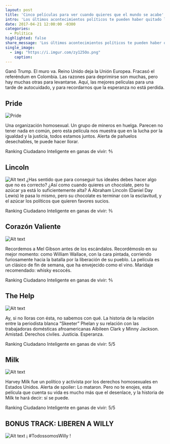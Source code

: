```yaml
---
layout: post
title: 'Cinco películas para ver cuando quieres que el mundo se acabe'
intro: 'Los últimos acontecimientos políticos te pueden haber quitado las ganas de vivir. Aquí cómo recuperarlas'
date: 2017-04-21 12:00:00 -0300
categories: 
  - Política
highlighted: false
share_message: 'Los últimos acontecimientos políticos te pueden haber quitado las ganas de vivir. Aquí cómo recuperarlas'
single_image:
  - img: "https://i.imgur.com/zy125Oo.png"
    caption: 
---
```

Ganó Trump. El muro va. Reino Unido deja la Unión Europea. Fracasó el referéndum en Colombia. Las razones para deprimirse son muchas, pero hay muchas otras para levantarse. Aquí, las mejores películas para una tarde de autocuidado, y para recordarnos que la esperanza no está perdida.

## Pride

![Pride](http://es.web.img3.acsta.net/newsv7/15/03/05/10/12/420891.jpg "Pride") 


Una organización homosexual. Un grupo de mineros en huelga. Parecen no tener nada en común, pero esta película nos muestra que en la lucha por la igualdad y la justicia, todos estamos juntos. Alerta de pañuelos desechables, te puede hacer llorar. 

Ranking Ciudadano Inteligente en ganas de vivir: ⅘ 

## Lincoln 


![Alt text](http://www.arcoiris.com.co/wp-content/uploads/2013/01/lincoln_pelicula.jpg "Lincoln")
¿Has sentido que para conseguir tus ideales debes hacer algo que no es correcto? ¿Así como cuando quieres un chocolate, pero tu azúcar ya está lo suficientemente alta? A Abraham Lincoln (Daniel Day Lewis) le pasa lo mismo, pero su chocolate es terminar con la esclavitud, y el azúcar los políticos que quieren favores sucios. 

Ranking Ciudadano Inteligente en ganas de vivir: ⅗ 

## Corazón Valiente

![Alt text](http://www.mivideoteca.es/wp-content/uploads/2013/04/Leader11-615x345.jpg "Corazón valiente")

Recordemos a Mel Gibson antes de los escándalos. Recordémoslo en su mejor momento: como William Wallace, con la cara pintada, corriendo furiosamente hacia la batalla por la liberación de su pueblo. La película es un clásico de fin de semana, que ha envejecido como el vino. Maridaje recomendado: whisky escocés. 

Ranking Ciudadano Inteligente en ganas de vivir: ⅘ 

## The Help 

![Alt text](http://www.colegioluisvives.es/wp-content/uploads/sites/3/2017/02/The-help-1367469.jpg "The Help")

Ay, si no lloras con ésta, no sabemos con qué. La historia de la relación entre la periodista blanca “Skeeter” Phelan y su relación con las trabajadoras domésticas afroamericanas Aibileen Clark y Minny Jackson. Amistad. Derechos civiles. Justicia. Esperanza. 

Ranking Ciudadano Inteligente en ganas de vivir: 5/5

## Milk 

![Alt text](http://images.eldiario.es/canariasahora/cultura/Cartel-pelicula-Milk_EDIIMA20150519_0848_17.jpg "Milk")

Harvey Milk fue un político y activista por los derechos homosexuales en Estados Unidos. Alerta de spoiler: Lo mataron. Pero no te enojes, esta película que cuenta su vida es mucho más que el desenlace, y la historia de Milk te hará decir: sí se puede. 

Ranking Ciudadano Inteligente en ganas de vivir: 5/5 

## BONUS TRACK: LIBEREN A WILLY 

![Alt text](http://s3.amazonaws.com/trendybynick.com-production/wp-content/uploads/2017/01/liberen-a-willy.png "Willy")
¡ #TodossomosWilly !
